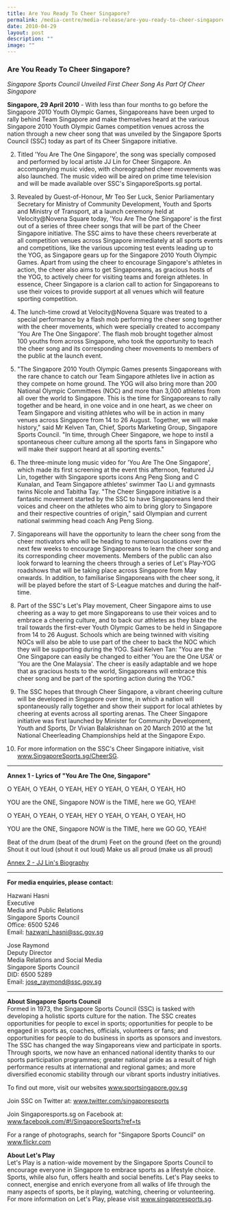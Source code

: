 ```yaml
---
title: Are You Ready To Cheer Singapore?
permalink: /media-centre/media-release/are-you-ready-to-cheer-singapore/
date: 2010-04-29
layout: post
description: ""
image: ""
---
```

### **Are You Ready To Cheer Singapore?**

_Singapore Sports Council Unveiled First Cheer Song As Part Of Cheer Singapore_

**Singapore, 29 April 2010** - With less than four months to go before the Singapore 2010 Youth Olympic Games, Singaporeans have been urged to rally behind Team Singapore and make themselves heard at the various Singapore 2010 Youth Olympic Games competition venues across the nation through a new cheer song that was unveiled by the Singapore Sports Council (SSC) today as part of its Cheer Singapore initiative.

2. Titled 'You Are The One Singapore', the song was specially composed and performed by local artiste JJ Lin for Cheer Singapore. An accompanying music video, with choreographed cheer movements was also launched. The music video will be aired on prime time television and will be made available over SSC's SingaporeSports.sg portal.

3. Revealed by Guest-of-Honour, Mr Teo Ser Luck, Senior Parliamentary Secretary for Ministry of Community Development, Youth and Sports and Ministry of Transport, at a launch ceremony held at Velocity@Novena Square today, 'You Are The One Singapore' is the first out of a series of three cheer songs that will be part of the Cheer Singapore initiative. The SSC aims to have these cheers reverberate at all competition venues across Singapore immediately at all sports events and competitions, like the various upcoming test events leading up to the YOG, as Singapore gears up for the Singapore 2010 Youth Olympic Games. Apart from using the cheer to encourage Singapore's athletes in action, the cheer also aims to get Singaporeans, as gracious hosts of the YOG, to actively cheer for visiting teams and foreign athletes. In essence, Cheer Singapore is a clarion call to action for Singaporeans to use their voices to provide support at all venues which will feature sporting competition.

4. The lunch-time crowd at Velocity@Novena Square was treated to a special performance by a flash mob performing the cheer song together with the cheer movements, which were specially created to accompany 'You Are The One Singapore'. The flash mob brought together almost 100 youths from across Singapore, who took the opportunity to teach the cheer song and its corresponding cheer movements to members of the public at the launch event.

5. "The Singapore 2010 Youth Olympic Games presents Singaporeans with the rare chance to catch our Team Singapore athletes live in action as they compete on home ground. The YOG will also bring more than 200 National Olympic Committees (NOC) and more than 3,000 athletes from all over the world to Singapore. This is the time for Singaporeans to rally together and be heard, in one voice and in one heart, as we cheer on Team Singapore and visiting athletes who will be in action in many venues across Singapore from 14 to 26 August. Together, we will make history," said Mr Kelven Tan, Chief, Sports Marketing Group, Singapore Sports Council. "In time, through Cheer Singapore, we hope to instil a spontaneous cheer culture among all the sports fans in Singapore who will make their support heard at all sporting events."

6. The three-minute long music video for 'You Are The One Singapore', which made its first screening at the event this afternoon, featured JJ Lin, together with Singapore sports icons Ang Peng Siong and C Kunalan, and Team Singapore athletes' swimmer Tao Li and gymnasts twins Nicole and Tabitha Tay. "The Cheer Singapore initiative is a fantastic movement started by the SSC to have Singaporeans lend their voices and cheer on the athletes who aim to bring glory to Singapore and their respective countries of origin," said Olympian and current national swimming head coach Ang Peng Siong.

7. Singaporeans will have the opportunity to learn the cheer song from the cheer motivators who will be heading to numerous locations over the next few weeks to encourage Singaporeans to learn the cheer song and its corresponding cheer movements. Members of the public can also look forward to learning the cheers through a series of Let's Play-YOG roadshows that will be taking place across Singapore from May onwards. In addition, to familiarise Singaporeans with the cheer song, it will be played before the start of S-League matches and during the half-time.

8. Part of the SSC's Let's Play movement, Cheer Singapore aims to use cheering as a way to get more Singaporeans to use their voices and to embrace a cheering culture, and to back our athletes as they blaze the trail towards the first-ever Youth Olympic Games to be held in Singapore from 14 to 26 August. Schools which are being twinned with visiting NOCs will also be able to use part of the cheer to back the NOC which they will be supporting during the YOG. Said Kelven Tan: "You are the One Singapore can easily be changed to either 'You are the One USA' or 'You are the One Malaysia'. The cheer is easily adaptable and we hope that as gracious hosts to the world, Singaporeans will embrace this cheer song and be part of the sporting action during the YOG."

9. The SSC hopes that through Cheer Singapore, a vibrant cheering culture will be developed in Singapore over time, in which a nation will spontaneously rally together and show their support for local athletes by cheering at events across all sporting arenas. The Cheer Singapore initiative was first launched by Minister for Community Development, Youth and Sports, Dr Vivian Balakrishnan on 20 March 2010 at the 1st National Cheerleading Championships held at the Singapore Expo.

10. For more information on the SSC's Cheer Singapore initiative, visit www.SingaporeSports.sg/CheerSG.

---

**Annex 1 - Lyrics of "You Are The One, Singapore"**<br>

O YEAH, O YEAH, O YEAH, HEY
O YEAH, O YEAH, O YEAH, HO

YOU are the ONE, Singapore
NOW is the TIME, here we GO, YEAH!

O YEAH, O YEAH, O YEAH, HEY
O YEAH, O YEAH, O YEAH, HO

YOU are the ONE, Singapore
NOW is the TIME, here we GO GO, YEAH!

Beat of the drum (beat of the drum)
Feet on the ground (feet on the ground)
Shout it out loud (shout it out loud)
Make us all proud (make us all proud)

[Annex 2 - JJ Lin's Biography](/files/Media%20Centre/Media%20Release/2010/April/JJ20Lin20Biopdf.pdf)

---

**For media enquiries, please contact:**
<br>

Hazwani Hasni<br>
Executive<br>
Media and Public Relations<br>
Singapore Sports Council<br>
Office: 6500 5246<br>
Email: [hazwani_hasni@ssc.gov.sg](mailto:hazwani_hasni@ssc.gov.sg)

Jose Raymond<br>
Deputy Director<br>
Media Relations and Social Media<br>
Singapore Sports Council<br>
DID: 6500 5289<br>
Email: [jose_raymond@ssc.gov.sg](mailto:jose_raymond@ssc.gov.sg)

---

**About Singapore Sports Council**<br>
Formed in 1973, the Singapore Sports Council (SSC) is tasked with developing a holistic sports culture for the nation. The SSC creates opportunities for people to excel in sports; opportunities for people to be engaged in sports as, coaches, officials, volunteers or fans; and opportunities for people to do business in sports as sponsors and investors. The SSC has changed the way Singaporeans view and participate in sports. Through sports, we now have an enhanced national identity thanks to our sports participation programmes; greater national pride as a result of high performance results at international and regional games; and more diversified economic stability through our vibrant sports industry initiatives.

To find out more, visit our websites www.sportsingapore.gov.sg

Join SSC on Twitter at: www.twitter.com/singaporesports

Join Singaporesports.sg on Facebook at: www.facebook.com/#!/SingaporeSports?ref=ts

For a range of photographs, search for "Singapore Sports Council" on www.flickr.com

**About Let's Play**
<br>
Let's Play is a nation-wide movement by the Singapore Sports Council to encourage everyone in Singapore to embrace sports as a lifestyle choice. Sports, while also fun, offers health and social benefits. Let's Play seeks to connect, energise and enrich everyone from all walks of life through the many aspects of sports, be it playing, watching, cheering or volunteering. For more information on Let's Play, please visit www.singaporesports.sg.